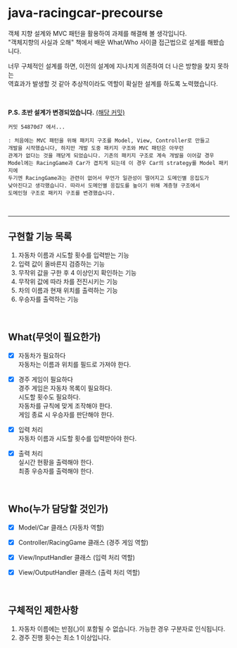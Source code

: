 # java-racingcar-precourse
객체 지향 설계와 MVC 패턴을 활용하여 과제를 해결해 볼 생각입니다.  
"객체지향의 사실과 오해" 책에서 배운 What/Who 사이클 접근법으로 설계를 해봤습니다.  

너무 구체적인 설계를 하면, 이전의 설계에 지나치게 의존하여 더 나은 방향을 찾지 못하는  
역효과가 발생할 것 같아 추상적이라도 역할이 확실한 설계를 하도록 노력했습니다.  

<br>

**P.S. 초반 설계가 변경되었습니다.** [(해당 커밋)](https://github.com/Hacanna42/java-racingcar-7/commit/54870d782b89d4b6a79599e73831418ac693e490)  
```
커밋 54870d7 에서...

: 처음에는 MVC 패턴을 위해 패키지 구조를 Model, View, Controller로 만들고
개발을 시작했습니다, 하지만 개발 도중 패키지 구조와 MVC 패턴은 아무런
관계가 없다는 것을 깨닫게 되었습니다. 기존의 패키지 구조로 계속 개발을 이어갈 경우
Model에는 RacingGame과 Car가 겹치게 되는데 이 경우 Car의 strategy를 Model 패키지에
두기엔 RacingGame과는 관련이 없어서 무언가 일관성이 떨어지고 도메인별 응집도가
낮아진다고 생각했습니다. 따라서 도메인별 응집도를 높이기 위해 계층형 구조에서
도메인형 구조로 패키지 구조를 변경했습니다.
```

<br>


- - -


## 구현할 기능 목록
1. 자동차 이름과 시도할 횟수를 입력받는 기능
2. 입력 값이 올바른지 검증하는 기능
3. 무작위 값을 구한 후 4 이상인지 확인하는 기능
4. 무작위 값에 따라 차를 전진시키는 기능
5. 차의 이름과 현재 위치를 출력하는 기능
6. 우승자를 출력하는 기능  

<br>

## What(무엇이 필요한가)
- [x] 자동차가 필요하다  
    자동차는 이름과 위치를 필드로 가져야 한다.  


- [x] 경주 게임이 필요하다  
    경주 게임은 자동차 목록이 필요하다.  
    시도할 횟수도 필요하다.  
    자동차를 규칙에 맞게 조작해야 한다.  
    게임 종료 시 우승자를 판단해야 한다.  


- [x] 입력 처리  
    자동차 이름과 시도할 횟수를 입력받아야 한다.


- [x] 출력 처리  
    실시간 현황을 출력해야 한다.  
    최종 우승자를 출력해야 한다.  

<br>

## Who(누가 담당할 것인가)
- [x] Model/Car 클래스 (자동차 역할)  
- [x] Controller/RacingGame 클래스 (경주 게임 역할)  
- [x] View/InputHandler 클래스 (입력 처리 역할)
- [x] View/OutputHandler 클래스 (출력 처리 역할)


<br>

## 구체적인 제한사항
1. 자동차 이름에는 반점(,)이 포함될 수 없습니다. 가능한 경우 구분자로 인식됩니다.
2. 경주 진행 횟수는 최소 1 이상입니다.
